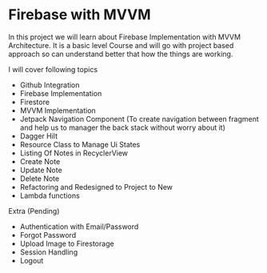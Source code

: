 # Firebase with MVVM

In this project we will learn about Firebase Implementation with MVVM Architecture. It is a basic level Course and will go with project based approach so can understand better that how the things are working.

I will cover following topics

- Github Integration
- Firebase Implementation 
- Firestore
- MVVM Implementation
- Jetpack Navigation Component (To create navigation between fragment and help us to manager the back stack without worry about it)
- Dagger Hilt
- Resource Class to Manage Ui States
- Listing Of Notes in RecyclerView
- Create Note
- Update Note
- Delete Note
- Refactoring and Redesigned to Project to New 
- Lambda functions

Extra (Pending)
- Authentication with Email/Password
- Forgot Password
- Upload Image to Firestorage
- Session Handling
- Logout
